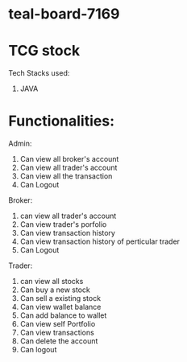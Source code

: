 # teal-board-7169
TCG stock
===============================

Tech Stacks used:
1. JAVA

Functionalities:
==============================

Admin:
1. Can view all broker's account
2. Can view all trader's account
3. Can view all the transaction
4. Can Logout

Broker:
1. can view all trader's account
3. Can view trader's porfolio
4. Can view transaction history
5. Can view transaction history of perticular trader
6. Can Logout

Trader:
1. can  view all stocks
3. Can buy a new stock
4. Can sell a existing stock
5. Can view wallet balance
6. Can add balance to wallet
7. Can view self Portfolio
8. Can view transactions
9. Can delete the account
10. Can logout
